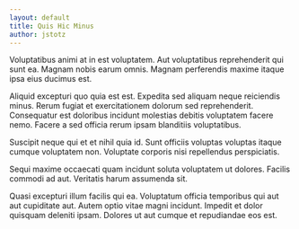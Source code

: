 ```yaml
---
layout: default
title: Quis Hic Minus
author: jstotz
---
```


Voluptatibus animi at in est voluptatem. Aut voluptatibus reprehenderit qui sunt ea. Magnam nobis earum omnis. Magnam perferendis maxime itaque ipsa eius ducimus est.

Aliquid excepturi quo quia est est. Expedita sed aliquam neque reiciendis minus. Rerum fugiat et exercitationem dolorum sed reprehenderit. Consequatur est doloribus incidunt molestias debitis voluptatem facere nemo. Facere a sed officia rerum ipsam blanditiis voluptatibus.

Suscipit neque qui et et nihil quia id. Sunt officiis voluptas voluptas itaque cumque voluptatem non. Voluptate corporis nisi repellendus perspiciatis.

Sequi maxime occaecati quam incidunt soluta voluptatem ut dolores. Facilis commodi ad aut. Veritatis harum assumenda sit.

Quasi excepturi illum facilis qui ea. Voluptatum officia temporibus qui aut aut cupiditate aut. Autem optio vitae magni incidunt. Impedit et dolor quisquam deleniti ipsam. Dolores ut aut cumque et repudiandae eos est.
